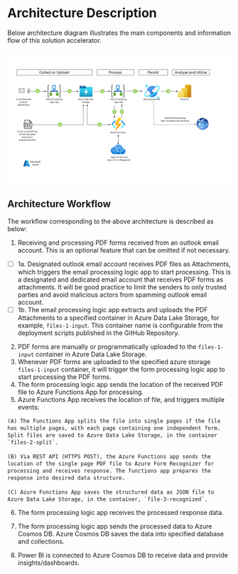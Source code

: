 # Architecture Description  
Below architecture diagram illustrates the main components and information flow of this solution accelerator. 

## ![Architecture Diagram](../Images/Arch-SA-PDF-Form-Processing-Automation-AAC.png "PDF Form Processing Automation Architecture Diagram")

## Architecture Workflow 

The workflow corresponding to the above architecture is described as below: 

1. Receiving and processing PDF forms received from an  outlook email account. This is an optional feature that can be omitted if not necessary. 

- [ ] 1a. Designated outlook email account receives PDF files as Attachments, which triggers the email processing logic app to start processing. This is a designated and dedicated email account that receives PDF forms as attachments. It will be good practice to limit the senders to only trusted parties and avoid malicious actors from spamming outlook email account.
- [ ] 1b. The email processing logic app extracts and uploads the PDF Attachments to a specified container in Azure Data Lake Storage, for example, `files-1-input`. This container name is configurable from the deployment scripts published in the GitHub Repository.

2. PDF forms are manually or programmatically uploaded to the `files-1-input` container in Azure Data Lake Storage.
3. Whenever PDF forms are uploaded to the specified azure storage `files-1-input` container, it will trigger the form processing logic app to start processing the PDF forms. 
4. The form processing logic app sends the location of the received PDF file to Azure Functions App for processing. 
5. Azure Functions App receives the location of file, and triggers multiple events:

```
(A) The Functions App splits the file into single pages if the file has multiple pages, with each page containing one independent form. Split files are saved to Azure Data Lake Storage, in the container `files-2-split`. 

(B) Via REST API (HTTPS POST), the Azure Functions app sends the location of the single page PDF file to Azure Form Recognizer for processing and receives response. The functions app prepares the response into desired data structure. 

(C) Azure Functions App saves the structured data as JSON file to Azure Data Lake Storage, in the container, `file-3-recognized`. 
```

6. The form processing logic app receives the processed response data. 

7. The form processing logic app sends the processed data to Azure Cosmos DB. Azure Cosmos DB saves the data into specified database and collections.

8. Power BI is connected to Azure Cosmos DB to receive data and provide insights/dashboards.
